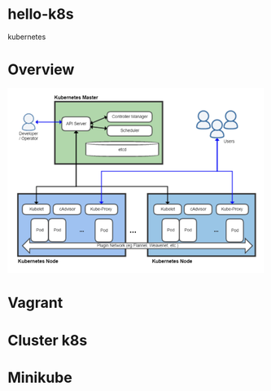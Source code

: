 # hello-k8s
kubernetes 


# Overview 

![](./img-md/overview.png)

# Vagrant 

# Cluster k8s

# Minikube 